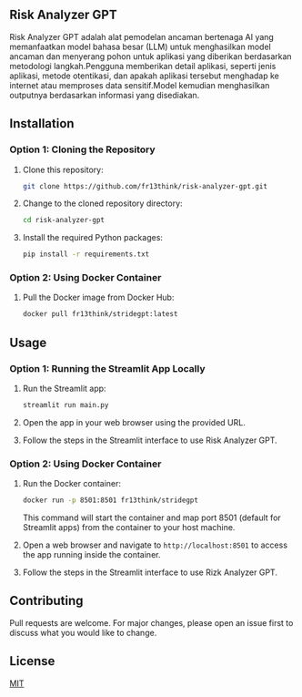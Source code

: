 ## Risk Analyzer GPT

Risk Analyzer GPT adalah alat pemodelan ancaman bertenaga AI yang memanfaatkan model bahasa besar (LLM) untuk menghasilkan model ancaman dan menyerang pohon untuk aplikasi yang diberikan berdasarkan metodologi langkah.Pengguna memberikan detail aplikasi, seperti jenis aplikasi, metode otentikasi, dan apakah aplikasi tersebut menghadap ke internet atau memproses data sensitif.Model kemudian menghasilkan outputnya berdasarkan informasi yang disediakan.

## Installation

### Option 1: Cloning the Repository

1. Clone this repository:

    ```bash
    git clone https://github.com/fr13think/risk-analyzer-gpt.git
    ```

2. Change to the cloned repository directory:

    ```bash
    cd risk-analyzer-gpt
    ```

3. Install the required Python packages:

    ```bash
    pip install -r requirements.txt
    ```

### Option 2: Using Docker Container

1. Pull the Docker image from Docker Hub:

    ```bash
    docker pull fr13think/stridegpt:latest
    ```

## Usage

### Option 1: Running the Streamlit App Locally

1. Run the Streamlit app:

    ```bash
    streamlit run main.py
    ```

2. Open the app in your web browser using the provided URL.

3. Follow the steps in the Streamlit interface to use Risk Analyzer GPT.

### Option 2: Using Docker Container

1. Run the Docker container:

    ```bash
    docker run -p 8501:8501 fr13think/stridegpt
    ```
    This command will start the container and map port 8501 (default for Streamlit apps) from the container to your host machine.

2. Open a web browser and navigate to `http://localhost:8501` to access the app running inside the container.

3. Follow the steps in the Streamlit interface to use Rizk Analyzer GPT.

## Contributing

Pull requests are welcome. For major changes, please open an issue first to discuss what you would like to change.

## License

[MIT](https://choosealicense.com/licenses/mit/)
